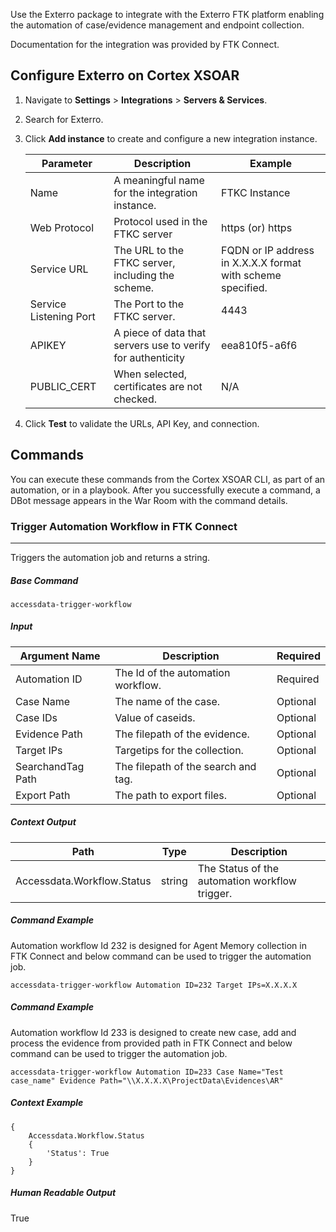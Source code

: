 Use the Exterro package to integrate with the Exterro FTK platform enabling the automation of case/evidence management and endpoint collection.

Documentation for the integration was provided by FTK Connect.

## Configure Exterro on Cortex XSOAR

1.  Navigate to **Settings** > **Integrations** > **Servers & Services**.
2.  Search for Exterro.
3.  Click **Add instance** to create and configure a new integration instance.

    | **Parameter** | **Description** | **Example** |
    | --------- | ----------- | ------- |
    | Name | A meaningful name for the integration instance. | FTKC Instance |
    | Web Protocol | Protocol used in the FTKC server | https (or) https |
    | Service URL | The URL to the FTKC server, including the scheme. | FQDN or IP address in X.X.X.X format with scheme specified. |
    | Service Listening Port | The Port to the FTKC server. | 4443 |
    | APIKEY | A piece of data that servers use to verify for authenticity | eea810f5-a6f6 |
    | PUBLIC_CERT | When selected, certificates are not checked. | N/A |
    
4.  Click **Test** to validate the URLs, API Key, and connection.

## Commands
You can execute these commands from the Cortex XSOAR CLI, as part of an automation, or in a playbook. After you successfully execute a command, a DBot message appears in the War Room with the command details.


### Trigger Automation Workflow in FTK Connect 

* * *

Triggers the automation job and returns a string.

##### Base Command

`accessdata-trigger-workflow`

##### Input

| **Argument Name** | **Description** | **Required** |
| --- | --- | --- |
| Automation ID | The Id of the automation workflow. | Required |
| Case Name | The name of the case. | Optional |
| Case IDs | Value of caseids. | Optional |
| Evidence Path | The filepath of the evidence. | Optional |
| Target IPs |  Targetips for the collection. | Optional |
| SearchandTag Path | The filepath of the search and tag. | Optional |
| Export Path | The path to export files. | Optional |


##### Context Output

| **Path** | **Type** | **Description** |
| --- | --- | --- |
| Accessdata.Workflow.Status | string | The Status of the automation workflow trigger. |


##### Command Example
Automation workflow Id 232 is designed for Agent Memory collection in FTK Connect and below command can be used to trigger the automation job.
```
accessdata-trigger-workflow Automation ID=232 Target IPs=X.X.X.X
```
##### Command Example
Automation workflow Id 233 is designed to create new case, add and process the evidence from provided path in FTK Connect and below command can be used to trigger the automation job.
```
accessdata-trigger-workflow Automation ID=233 Case Name="Test case_name" Evidence Path="\\X.X.X.X\ProjectData\Evidences\AR"
```

##### Context Example
```
{
    Accessdata.Workflow.Status
    {
        'Status': True
    }
}
```

##### Human Readable Output

True



